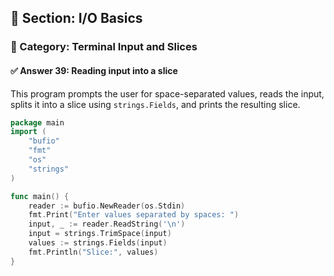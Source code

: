 ## 📘 Section: I/O Basics  
### 🔹 Category: Terminal Input and Slices  
#### ✅ Answer 39: Reading input into a slice

This program prompts the user for space-separated values, reads the input, splits it into a slice using `strings.Fields`, and prints the resulting slice.

```go
package main
import (
    "bufio"
    "fmt"
    "os"
    "strings"
)

func main() {
    reader := bufio.NewReader(os.Stdin)
    fmt.Print("Enter values separated by spaces: ")
    input, _ := reader.ReadString('\n')
    input = strings.TrimSpace(input)
    values := strings.Fields(input)
    fmt.Println("Slice:", values)
}
```
